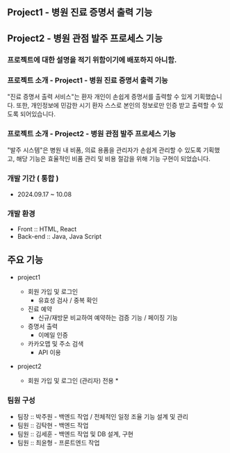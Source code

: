 ## Project1 - 병원 진료 증명서 출력 기능
## Project2 - 병원 관점 발주 프로세스 기능
### 프로젝트에 대한 설명을 적기 위함이기에 배포하지 아니함.


### 프로젝트 소개 - Project1 - 병원 진료 증명서 출력 기능
"진료 증명서 출력 서비스"는 환자 개인이 손쉽게 증명서를 출력할 수 있게 기획했습니다.
또한, 개인정보에 민감한 시기 환자 스스로 본인의 정보로만 인증 받고 출력할 수 있도록 되어있습니다.

### 프로젝트 소개 - Project2 - 병원 관점 발주 프로세스 기능 
"발주 시스템"은 병원 내 비품, 의료 용품을 관리자가 손쉽게 관리할 수 있도록 기획했고,
해당 기능은 효율적인 비품 관리 및 비용 절감을 위해 기능 구현이 되었습니다.

### 개발 기간 ( 통합 )

* 2024.09.17 ~ 10.08

### 개발 환경
* Front :: HTML, React
* Back-end :: Java, Java Script

## 주요 기능
* project1
	* 회원 가입 및 로그인
		*  유효성 검사 / 중복 확인
	* 진료 예약 
		* 신규/재방문 비교하여 예약하는 검증 기능 / 페이징 기능
	* 증명서 출력 
		* 이메일 인증
	* 카카오맵 및 주소 검색 
		* API 이용

* project2
	* 회원 가입 및 로그인 (관리자) 전용
 		*    


### 팀원 구성
* 팀장 :: 박주원 - 백엔드 작업 / 전체적인 일정 조율 기능 설계 및 관리
* 팀원 :: 김탁현 - 백엔드 작업 
* 팀원 :: 김세훈 - 백엔드 작업 및 DB 설계, 구현
* 팀원 :: 최윤형 - 프론트엔드 작업

